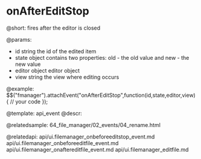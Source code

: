 onAfterEditStop
=============


@short:
	fires after the editor is closed

@params:
- id			string			the id of the edited item
- state			object			contains two properties: old - the old value and new - the new value
- editor		object			editor object
- view			string			the view where editing occurs

@example:
$$("fmanager").attachEvent("onAfterEditStop",function(id,state,editor,view){
    // your code
});

@template:	api_event
@descr:


@relatedsample:
64_file_manager/02_events/04_rename.html

@relatedapi:
api/ui.filemanager_onbeforeeditstop_event.md
api/ui.filemanager_onbeforeeditfile_event.md
api/ui.filemanager_onaftereditfile_event.md
api/ui.filemanager_editfile.md





